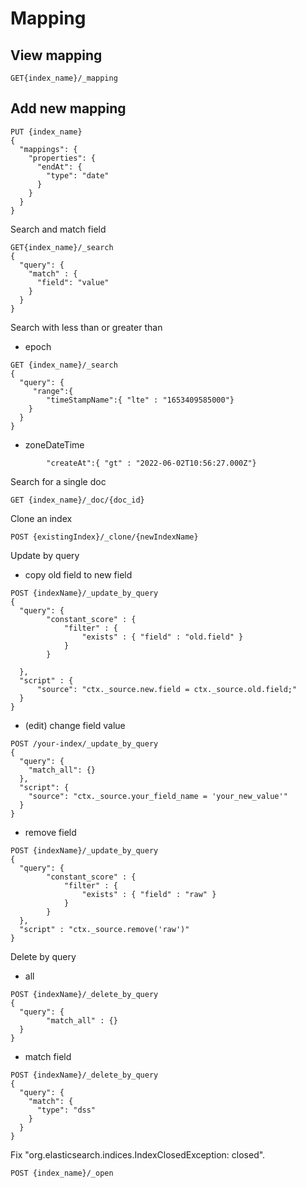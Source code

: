 # Mapping

## View mapping
```
GET{index_name}/_mapping
```

## Add new mapping
```
PUT {index_name}
{
  "mappings": {
    "properties": {
      "endAt": {
        "type": "date" 
      }
    }
  }
}
```

Search and match field

```
GET{index_name}/_search
{
  "query": {
    "match" : {
      "field": "value"
    }
  }
}
```
Search with less than or greater than
- epoch
```
GET {index_name}/_search
{
  "query": {
     "range":{
        "timeStampName":{ "lte" : "1653409585000"}
    }
  }
}
```
- zoneDateTime
```
        "createAt":{ "gt" : "2022-06-02T10:56:27.000Z"}
```

Search for a single doc
```
GET {index_name}/_doc/{doc_id}
```

Clone an index
```
POST {existingIndex}/_clone/{newIndexName}
```

Update by query
- copy old field to new field
```
POST {indexName}/_update_by_query
{
  "query": {
        "constant_score" : {
            "filter" : {
                "exists" : { "field" : "old.field" }
            }
        }

  },
  "script" : {
      "source": "ctx._source.new.field = ctx._source.old.field;"
  }
}
```
- (edit) change field value
```
POST /your-index/_update_by_query
{
  "query": {
    "match_all": {}
  },
  "script": {
    "source": "ctx._source.your_field_name = 'your_new_value'"
  }
}
```

- remove field
```
POST {indexName}/_update_by_query
{
  "query": {
        "constant_score" : {
            "filter" : {
                "exists" : { "field" : "raw" }
            }
        }
  },
  "script" : "ctx._source.remove('raw')"
}
```
Delete by query
- all
```
POST {indexName}/_delete_by_query
{
  "query": {     
        "match_all" : {}
  }
}

```
- match field
```
POST {indexName}/_delete_by_query
{
  "query": {     
    "match": {
      "type": "dss"
    }
  }
}
```

Fix "org.elasticsearch.indices.IndexClosedException: closed". 
```
POST {index_name}/_open
```
